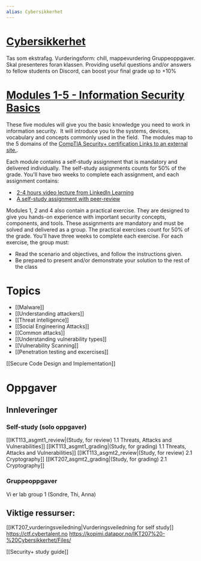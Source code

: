 ```yaml
---
alias: Cybersikkerhet
---
```


# [Cybersikkerhet](https://www.uia.no/studieplaner/topic/IKT207-G) 

Tas som ekstrafag.
Vurderingsform: chill, mappevurdering
Gruppeoppgaver. Skal presenteres foran klassen. 
Providing useful questions and/or answers to fellow students on Discord, can boost your final grade up to +10%

# [Modules 1-5 - Information Security Basics](https://uia.instructure.com/courses/12512/modules "Modules")

These five modules will give you the basic knowledge you need to work in information security.  It will introduce you to the systems, devices, vocabulary and concepts commonly used in the field.  The modules map to the 5 domains of the [CompTIA Security+ certification Links to an external site.](https://www.comptia.org/certifications/security).  

Each module contains a self-study assignment that is mandatory and delivered individually. The self-study assignments counts for 50% of the grade. You'll have two weeks to complete each assignment, and each assignment contains:

-    [2-4 hours video lecture from LinkedIn Learning](https://uia.instructure.com/courses/12512/pages/video-lectures "Video lectures")
-    [A self-study assignment with peer-review](https://uia.instructure.com/courses/12512/pages/self-study "Self study")

Modules 1, 2 and 4 also contain a practical exercise. They are designed to give you hands-on experience with important security concepts, components, and tools. These assignments are mandatory and must be solved and delivered as a group. The practical exercises count for 50% of the grade. You'll have three weeks to complete each exercise. For each exercise, the group must:

-   Read the scenario and objectives, and follow the instructions given.
-   Be prepared to present and/or demonstrate your solution to the rest of the class

# Topics
- [[Malware]]
- [[Understanding attackers]]
- [[Threat intelligence]]
- [[Social Engineering Attacks]]
- [[Common attacks]]
- [[Understanding vulnerability types]]
- [[Vulnerability Scanning]]
- [[Penetration testing and excercises]]

[[Secure Code Design and Implementation]]

# Oppgaver

## Innleveringer

### Self-study (solo oppgaver)
[[IKT113_asgmt1_review|(Study, for review) 1.1 Threats, Attacks and Vulnerabilities]]
[[IKT113_asgmt1_grading|(Study, for grading) 1.1 Threats, Attacks and Vulnerabilities]]
[[IKT113_asgmt2_review|(Study, for review) 2.1 Cryptography]]
[[IKT207_asgmt2_grading|(Study, for grading) 2.1 Cryptography]]

### Gruppeoppgaver
Vi er lab group 1 (Sondre, Thi, Anna)


## Viktige ressurser:
[[IKT207_vurderingsveiledning|Vurderingsveiledning for self study]]
https://ctf.cybertalent.no
https://kopimi.datapor.no/IKT207%20-%20Cybersikkerhet/Files/

[[Security+ study guide]]

